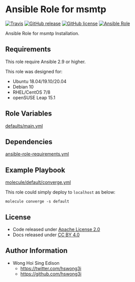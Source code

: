# Ansible Role for msmtp

[![Travis](https://img.shields.io/travis/com/alvistack/ansible-role-msmtp.svg)](https://travis-ci.com/alvistack/ansible-role-msmtp)
[![GitHub release](https://img.shields.io/github/release/alvistack/ansible-role-msmtp.svg)](https://github.com/alvistack/ansible-role-msmtp)
[![GitHub license](https://img.shields.io/github/license/alvistack/ansible-role-msmtp.svg)](https://github.com/alvistack/ansible-role-msmtp/blob/master/LICENSE)
[![Ansible Role](https://img.shields.io/badge/galaxy-alvistack.msmtp-blue.svg)](https://galaxy.ansible.com/alvistack/msmtp)

Ansible Role for msmtp Installation.

## Requirements

This role require Ansible 2.9 or higher.

This role was designed for:

  - Ubuntu 18.04/19.10/20.04
  - Debian 10
  - RHEL/CentOS 7/8
  - openSUSE Leap 15.1

## Role Variables

[defaults/main.yml](defaults/main.yml)

## Dependencies

[ansible-role-requirements.yml](ansible-role-requirements.yml)

## Example Playbook

[molecule/default/converge.yml](molecule/default/converge.yml)

This role could simply deploy to `localhost` as below:

    molecule converge -s default

## License

  - Code released under [Apache License 2.0](LICENSE)
  - Docs released under [CC BY 4.0](http://creativecommons.org/licenses/by/4.0/)

## Author Information

  - Wong Hoi Sing Edison
      - <https://twitter.com/hswong3i>
      - <https://github.com/hswong3i>
